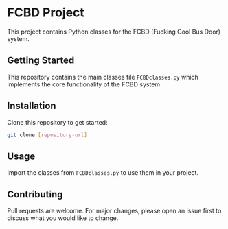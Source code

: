 # FCBD Project

This project contains Python classes for the FCBD (Fucking Cool Bus Door) system.

## Getting Started

This repository contains the main classes file `FCBDclasses.py` which implements the core functionality of the FCBD system.

## Installation

Clone this repository to get started:

```bash
git clone [repository-url]
```

## Usage

Import the classes from `FCBDclasses.py` to use them in your project.

## Contributing

Pull requests are welcome. For major changes, please open an issue first to discuss what you would like to change.
